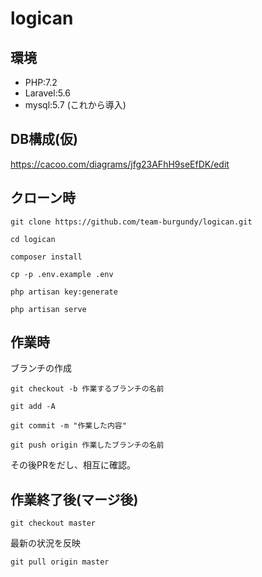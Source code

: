 # logican
## 環境
- PHP:7.2
- Laravel:5.6
- mysql:5.7 (これから導入)

## DB構成(仮)
https://cacoo.com/diagrams/jfg23AFhH9seEfDK/edit

## クローン時
```
git clone https://github.com/team-burgundy/logican.git
```
```
cd logican
```
```
composer install
```
```
cp -p .env.example .env
```
```
php artisan key:generate
```
```
php artisan serve
```

## 作業時
ブランチの作成
```
git checkout -b 作業するブランチの名前
```
```
git add -A
```
```
git commit -m "作業した内容"
```
```
git push origin 作業したブランチの名前
```
その後PRをだし、相互に確認。

## 作業終了後(マージ後)
```
git checkout master
```
最新の状況を反映
```
git pull origin master
```
